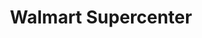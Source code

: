 ---
title: "Walmart Supercenter"
url: /manassas/walmart-supercenter-sudley-road/
shop: Supermarkt
---